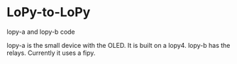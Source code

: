 # LoPy-to-LoPy
lopy-a and lopy-b code

lopy-a is the small device with the OLED. It is built on a lopy4.
lopy-b has the relays. Currently it uses a fipy.
